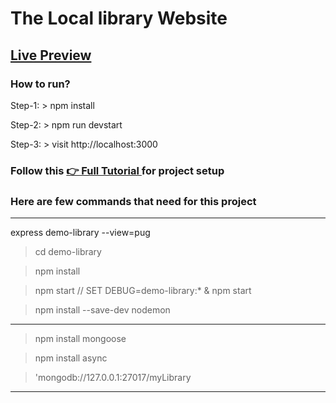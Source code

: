 # The Local library Website
## [Live Preview](https://the-local-library-by-rajesh.herokuapp.com/)

### How to run?

Step-1: > npm install

Step-2: > npm run devstart

Step-3: > visit http://localhost:3000


### Follow this [👉 Full Tutorial ](https://developer.mozilla.org/en-US/docs/Learn/Server-side/Express_Nodejs/Tutorial_local_library_website) for project setup

  
### Here are few commands that need for this project
-------------------------------------------------------------------------------------------------

express demo-library --view=pug

>cd demo-library

>npm install

> npm start 	// SET DEBUG=demo-library:* & npm start

>npm install --save-dev nodemon


--------------------
> npm install mongoose

> npm install async

> 'mongodb://127.0.0.1:27017/myLibrary

-------------------------------------------------------------------------------------------------

